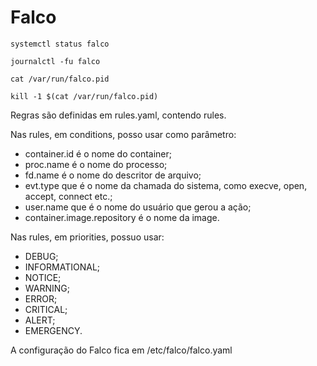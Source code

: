 # Falco

```shell
systemctl status falco

journalctl -fu falco

cat /var/run/falco.pid

kill -1 $(cat /var/run/falco.pid)

```

Regras são definidas em rules.yaml, contendo rules.

Nas rules, em conditions, posso usar como parâmetro:

- container.id é o nome do container;
- proc.name é o nome do processo;
- fd.name é o nome do descritor de arquivo;
- evt.type que é o nome da chamada do sistema, como execve, open, accept, connect etc.;
- user.name que é o nome do usuário que gerou a ação;
- container.image.repository é o nome da image.

Nas rules, em priorities, possuo usar:

- DEBUG;
- INFORMATIONAL;
- NOTICE;
- WARNING;
- ERROR;
- CRITICAL;
- ALERT;
- EMERGENCY.

A configuração do Falco fica em /etc/falco/falco.yaml


